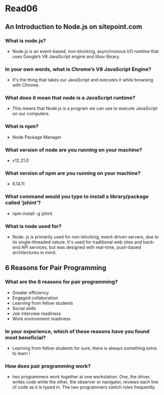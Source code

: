 # Read06

## An Introduction to Node.js on sitepoint.com

### What is node.js?
- Node.js is an event-based, non-blocking, asynchronous I/O runtime that uses Google’s V8 JavaScript engine and libuv library.

### In your own words, what is Chrome’s V8 JavaScript Engine?
- It's the thing that takes our JavaScript and executes it while browsing with Chrome.

### What does it mean that node is a JavaScript runtime?
- This means that Node.js is a program we can use to execute JavaScript on our computers.

### What is npm? 
- Node Package Manager

### What version of node are you running on your machine?
- v12.21.0

### What version of npm are you running on your machine?
- 6.14.11

### What command would you type to install a library/package called ‘jshint’?
- npm install -g jshint

### What is node used for?
- Node. js is primarily used for non-blocking, event-driven servers, due to its single-threaded nature. It's used for traditional web sites and back-end API services, but was designed with real-time, push-based architectures in mind.

## 6 Reasons for Pair Programming

### What are the 6 reasons for pair programming?
- Greater efficiency
- Engaged collaboration
- Learning from fellow students
- Social skills
- Job interview readiness
- Work environment readiness

### In your experience, which of these reasons have you found most beneficial?
- Learning from fellow students for sure, there is always something extra to learn ! 

### How does pair programming work?
- two programmers work together at one workstation. One, the driver, writes code while the other, the observer or navigator, reviews each line of code as it is typed in. The two programmers switch roles frequently.


